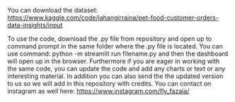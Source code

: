 You can download the dataset: https://www.kaggle.com/code/jahangirraina/pet-food-customer-orders-data-insights/input

To use the code, download the .py file from repository and open up to command prompt in the same folder where the .py file is located.
You can use command: python -m streamlit run filename.py   and then the dashboard will open up in the browser. Furthermore if you are eager in working with the same code, you can update the code and add any charts or text or any interesting material. In addition you can also send the the updated version to us so we will add in this repository with credits.
You can contact on instagram as well here: https://www.instagram.com/fly_fazaia/
